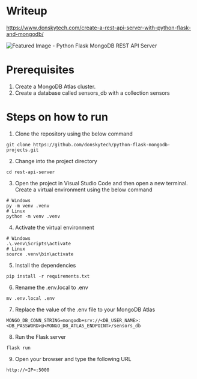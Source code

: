 
# Writeup  
https://www.donskytech.com/create-a-rest-api-server-with-python-flask-and-mongodb/  
  
![Featured Image - Python Flask MongoDB REST API Server](https://user-images.githubusercontent.com/69466026/229530573-a7762815-af49-4c99-86e1-c46cb20ace00.jpg)
# Prerequisites  
1.  Create a MongoDB Atlas cluster.
2.  Create a database called sensors_db with a collection sensors  
  
# Steps on how to run  
1.  Clone the repository using the below command  
```
git clone https://github.com/donskytech/python-flask-mongodb-projects.git
```  
2. Change into the project directory
```
cd rest-api-server
```
3. Open the project in Visual Studio Code and then open a new terminal.  Create a virtual environment using the below command
```
# Windows
py -m venv .venv
# Linux
python -m venv .venv
```
4. Activate the virtual environment
```
# Windows
.\.venv\Scripts\activate
# Linux
source .venv\bin\activate
```
5. Install the dependencies
```
pip install -r requirements.txt
```  
6. Rename the .env.local to .env
```
mv .env.local .env
```  
7. Replace the value of the .env file to your MongoDB Atlas  
```
MONGO_DB_CONN_STRING=mongodb+srv://<DB_USER_NAME>:<DB_PASSWORD>@<MONGO_DB_ATLAS_ENDPOINT>/sensors_db
```
8. Run the Flask server
```
flask run
```
9. Open your browser and type the following URL
```
http://<IP>:5000
```
